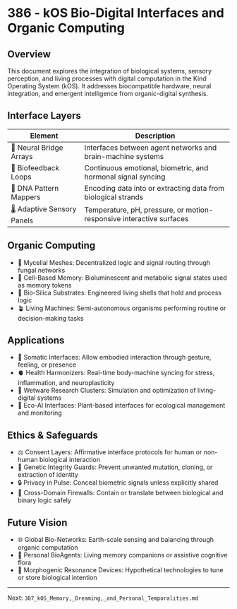 # 386 - kOS Bio-Digital Interfaces and Organic Computing

## Overview
This document explores the integration of biological systems, sensory perception, and living processes with digital computation in the Kind Operating System (kOS). It addresses biocompatible hardware, neural integration, and emergent intelligence from organic-digital synthesis.

## Interface Layers
| Element                  | Description                                                                   |
|--------------------------|-------------------------------------------------------------------------------|
| 🧠 Neural Bridge Arrays     | Interfaces between agent networks and brain-machine systems                    |
| 🌱 Biofeedback Loops        | Continuous emotional, biometric, and hormonal signal syncing                   |
| 🧬 DNA Pattern Mappers      | Encoding data into or extracting data from biological strands                  |
| 🌡️ Adaptive Sensory Panels | Temperature, pH, pressure, or motion-responsive interactive surfaces            |

## Organic Computing
- 🍄 Mycelial Meshes: Decentralized logic and signal routing through fungal networks
- 🧫 Cell-Based Memory: Bioluminescent and metabolic signal states used as memory tokens
- 🐚 Bio-Silica Substrates: Engineered living shells that hold and process logic
- 🪴 Living Machines: Semi-autonomous organisms performing routine or decision-making tasks

## Applications
- 🧘 Somatic Interfaces: Allow embodied interaction through gesture, feeling, or presence
- 🫀 Health Harmonizers: Real-time body-machine syncing for stress, inflammation, and neuroplasticity
- 🔬 Wetware Research Clusters: Simulation and optimization of living-digital systems
- 🌾 Eco-AI Interfaces: Plant-based interfaces for ecological management and monitoring

## Ethics & Safeguards
- ⚖️ Consent Layers: Affirmative interface protocols for human or non-human biological interaction
- 🧿 Genetic Integrity Guards: Prevent unwanted mutation, cloning, or extraction of identity
- 🔒 Privacy in Pulse: Conceal biometric signals unless explicitly shared
- 🧬 Cross-Domain Firewalls: Contain or translate between biological and binary logic safely

## Future Vision
- 🌐 Global Bio-Networks: Earth-scale sensing and balancing through organic computation
- 🧠 Personal BioAgents: Living memory companions or assistive cognitive flora
- 🔮 Morphogenic Resonance Devices: Hypothetical technologies to tune or store biological intention

---
Next: `387_kOS_Memory,_Dreaming,_and_Personal_Temporalities.md`

